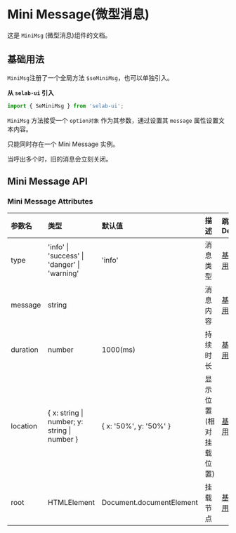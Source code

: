 # Mini Message(微型消息)

这是 `MiniMsg` (微型消息)组件的文档。

## 基础用法

`MiniMsg`注册了一个全局方法 `$seMiniMsg`，也可以单独引入。

**从 `selab-ui` 引入**

```js
import { SeMiniMsg } from 'selab-ui';
```

`MiniMsg` 方法接受一个 `option对象` 作为其参数，通过设置其 `message` 属性设置文本内容。

<preview path="../../demos/miniMsg/miniMsg.vue" title="基本使用" description=" "></preview>

只能同时存在一个 Mini Message 实例。

当呼出多个时，旧的消息会立刻关闭。

## Mini Message API

### Mini Message Attributes

| 参数名   | 类型                                           | 默认值                   | 描述                   | 跳转 Demo             |
| :------- | :--------------------------------------------- | :----------------------- | :--------------------- | :-------------------- |
| type     | 'info' \| 'success' \| 'danger' \| 'warning'   | 'info'                   | 消息类型               | [基础用法](#基础用法) |
| message  | string                                         |                          | 消息内容               | [基础用法](#基础用法) |
| duration | number                                         | 1000(ms)                 | 持续时长               | [基础用法](#基础用法) |
| location | \{ x: string \| number; y: string \| number \} | \{ x: '50%', y: '50%' \} | 显示位置(相对挂载位置) | [基础用法](#基础用法) |
| root     | HTMLElement                                    | Document.documentElement | 挂载节点               | [基础用法](#基础用法) |
